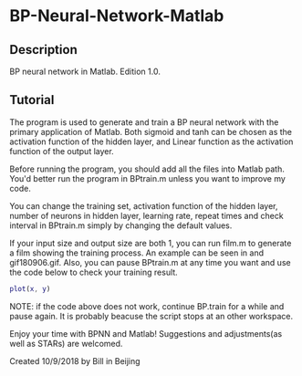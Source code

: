 # BP-Neural-Network-Matlab

## Description

BP neural network in Matlab. Edition 1.0.

## Tutorial

The program is used to generate and train a BP neural network with the primary application of Matlab. Both sigmoid and tanh can be chosen as the activation function of the hidden layer, and Linear function as the activation function of the output layer.

Before running the program, you should add all the files into Matlab path. You'd better run the program in BPtrain.m unless you want to improve my code.

You can change the training set, activation function of the hidden layer, number of neurons in hidden layer, learning rate, repeat times and check interval in BPtrain.m simply by changing the default values.

If your input size and output size are both 1, you can run film.m to generate a film showing the training process. An example can be seen in and gif180906.gif. Also, you can pause BPtrain.m at any time you want and use the code below to check your training result.

```matlab
plot(x, y)
```

NOTE: if the code above does not work, continue BP.train for a while and pause again. It is probably beacuse the script stops at an other workspace.

Enjoy your time with BPNN and Matlab! Suggestions and adjustments(as well as STARs) are welcomed.

Created 10/9/2018 by Bill in Beijing
